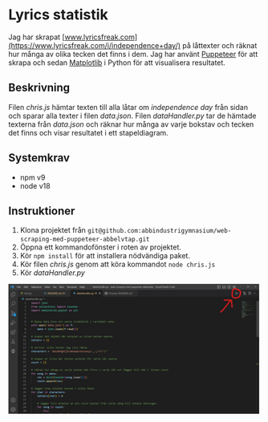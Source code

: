 # Lyrics statistik

Jag har skrapat [www.lyricsfreak.com](https://www.lyricsfreak.com/i/independence+day/) på låttexter och räknat hur många av olika tecken det finns i dem. Jag har använt [Puppeteer](https://pptr.dev/) för att skrapa och sedan [Matplotlib](https://matplotlib.org/) i Python för att visualisera resultatet. 

## Beskrivning

Filen *chris.js* hämtar texten till alla låtar om *independence day* från sidan och sparar alla texter i filen *data.json*. Filen *dataHandler.py* tar de hämtade texterna från *data.json* och räknar hur många av varje bokstav och tecken det finns och visar resultatet i ett stapeldiagram.

## Systemkrav

- npm v9
- node v18

## Instruktioner

1. Klona projektet från `git@github.com:abbindustrigymnasium/web-scraping-med-puppeteer-abbelvtap.git`
2. Öppna ett kommandofönster i roten av projektet. 
3. Kör `npm install` för att installera nödvändiga paket.
4. Kör filen *chris.js* genom att köra kommandot `node chris.js`
5. Kör *dataHandler.py*

<img src="/images/intro.jpg" width="500">
<!-- ![Tux, the Linux mascot](/images/intro.jpg) -->



